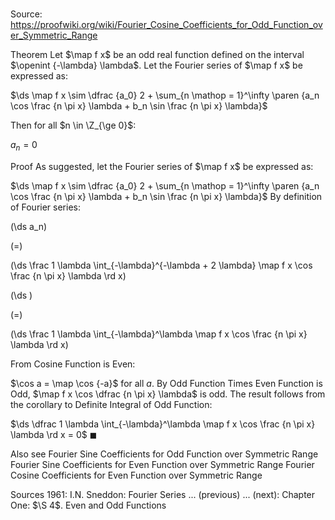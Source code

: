# 

Source: https://proofwiki.org/wiki/Fourier_Cosine_Coefficients_for_Odd_Function_over_Symmetric_Range



Theorem
Let $\map f x$ be an odd real function defined on the interval $\openint {-\lambda} \lambda$.
Let the Fourier series of $\map f x$ be expressed as:

$\ds \map f x \sim \dfrac {a_0} 2 + \sum_{n \mathop = 1}^\infty \paren {a_n \cos \frac {n \pi x} \lambda + b_n \sin \frac {n \pi x} \lambda}$

Then for all $n \in \Z_{\ge 0}$:

$a_n = 0$


Proof
As suggested, let the Fourier series of $\map f x$ be expressed as:

$\ds \map f x \sim \dfrac {a_0} 2 + \sum_{n \mathop = 1}^\infty \paren {a_n \cos \frac {n \pi x} \lambda + b_n \sin \frac {n \pi x} \lambda}$
By definition of Fourier series:














\(\ds a_n\)

\(=\)







\(\ds \frac 1 \lambda \int_{-\lambda}^{-\lambda + 2 \lambda} \map f x \cos \frac {n \pi x} \lambda \rd x\)




















\(\ds \)

\(=\)







\(\ds \frac 1 \lambda \int_{-\lambda}^\lambda \map f x \cos \frac {n \pi x} \lambda \rd x\)










From Cosine Function is Even:

$\cos a = \map \cos {-a}$
for all $a$.
By Odd Function Times Even Function is Odd, $\map f x \cos \dfrac {n \pi x} \lambda$ is odd.
The result follows from the corollary to Definite Integral of Odd Function:

$\ds \dfrac 1 \lambda \int_{-\lambda}^\lambda \map f x \cos \frac {n \pi x} \lambda \rd x = 0$
$\blacksquare$


Also see
Fourier Sine Coefficients for Odd Function over Symmetric Range
Fourier Sine Coefficients for Even Function over Symmetric Range
Fourier Cosine Coefficients for Even Function over Symmetric Range


Sources
1961: I.N. Sneddon: Fourier Series ... (previous) ... (next): Chapter One: $\S 4$. Even and Odd Functions




